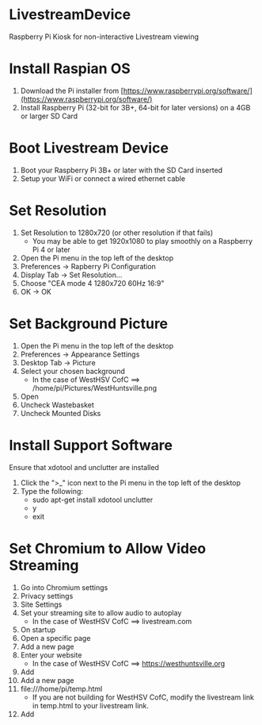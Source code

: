 # LivestreamDevice
Raspberry Pi Kiosk for non-interactive Livestream viewing

# Install Raspian OS
1. Download the Pi installer from [https://www.raspberrypi.org/software/](https://www.raspberrypi.org/software/)
1. Install Raspberry Pi (32-bit for 3B+, 64-bit for later versions) on a 4GB or larger SD Card

# Boot Livestream Device
1. Boot your Raspberry Pi 3B+ or later with the SD Card inserted
1. Setup your WiFi or connect a wired ethernet cable

# Set Resolution
1. Set Resolution to 1280x720 (or other resolution if that fails)
   * You may be able to get 1920x1080 to play smoothly on a Raspberry Pi 4 or later
1. Open the Pi menu in the top left of the desktop
1. Preferences -> Rapberry Pi Configuration
1. Display Tab -> Set Resolution...
1. Choose "CEA mode 4 1280x720 60Hz 16:9"
1. OK -> OK

# Set Background Picture
1. Open the Pi menu in the top left of the desktop
1. Preferences -> Appearance Settings
1. Desktop Tab -> Picture
1. Select your chosen background
   * In the case of WestHSV CofC ==> /home/pi/Pictures/WestHuntsville.png
1. Open
1. Uncheck Wastebasket
1. Uncheck Mounted Disks

# Install Support Software
Ensure that xdotool and unclutter are installed
1. Click the ">_" icon next to the Pi menu in the top left of the desktop
1. Type the following:
   * sudo apt-get install xdotool unclutter
   * y
   * exit

# Set Chromium to Allow Video Streaming
1. Go into Chromium settings
1. Privacy settings
1. Site Settings
1. Set your streaming site to allow audio to autoplay
   * In the case of WestHSV CofC ==> livestream.com
1. On startup
1. Open a specific page
1. Add a new page
1. Enter your website
   * In the case of WestHSV CofC ==> https://westhuntsville.org
1. Add
1. Add a new page
1. file:///home/pi/temp.html
   * If you are not building for WestHSV CofC, modify the livestream link in temp.html to your livestream link.
1. Add
